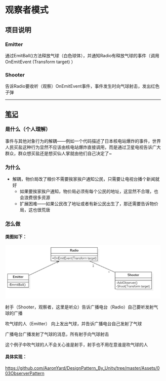 # 观察者模式

## 项目说明

### Emitter

通过EmitBall()方法释放气球（白色球体），并通知Radio有释放气球的事件（调用 OnEmitEvent (Transform target) ）

### Shooter

告诉Radio要收听（观察）OnEmitEvent事件，事件发生时向气球射击，发出红色子弹

---

## [笔记](https://www.aaronyard.top/observer.html)

### 是什么（个人理解）

事件与其他对象行为的解耦——例如一个代码描述了日本核电站爆炸的事件，世界人民买盐这种行为显然不应该由核电站爆炸直接调用，而是通过卫星电视告诉广大群众，群众想买盐还是想买仙人掌就由他们自己决定了~

### 为什么

- 解耦，物价局改了粮价不需要挨家挨户通知公民，只需要让电视台播个新闻就好
  - 如果要挨家挨户通知，物价局必须有每个公民的地址，这显然不合理，也会浪费很多资源
  - 扩展困难——如果公民改了地址或者有新公民出生了，那还需要告诉物价局，这也很荒唐

### 怎么做

#### 类图如下：

![](https://github.com/AaronYard/DesignPattern_By_Unity/blob/master/Assets/003ObserverPattern/UML/003ObserverPattern.png)

射手（Shooter，观察者，这里是听众）告诉广播电台（Radio）自己要听发射气球的广播

吹气球的人（Emitter） 向上发出气球，并告诉广播电台自己发射了气球

广播电台广播发射了气球的消息，所有射手向气球射击

这个例子中吹气球的人不会关心谁是射手，射手也不用在意谁是吹气球的人

#### 具体实现：

https://github.com/AaronYard/DesignPattern_By_Unity/tree/master/Assets/003ObserverPattern